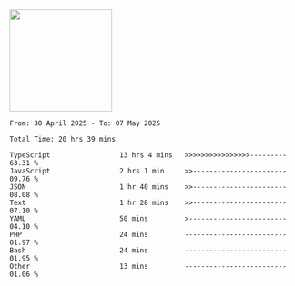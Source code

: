 <img height="180em" src="https://github-readme-stats-eight-theta.vercel.app/api?username=bkundev&show_icons=true&theme=radical&include_all_commits=true&count_private=true"/>
<!--START_SECTION:waka-->

```all_time
From: 30 April 2025 - To: 07 May 2025

Total Time: 20 hrs 39 mins

TypeScript                 13 hrs 4 mins   >>>>>>>>>>>>>>>>---------   63.31 %
JavaScript                 2 hrs 1 min     >>-----------------------   09.76 %
JSON                       1 hr 40 mins    >>-----------------------   08.08 %
Text                       1 hr 28 mins    >>-----------------------   07.10 %
YAML                       50 mins         >------------------------   04.10 %
PHP                        24 mins         -------------------------   01.97 %
Bash                       24 mins         -------------------------   01.95 %
Other                      13 mins         -------------------------   01.06 %
```

<!--END_SECTION:waka-->
